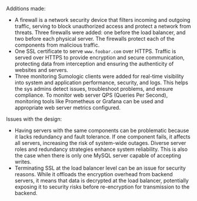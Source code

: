Additions made:
- A firewall is a network security device that filters incoming and outgoing traffic, serving to block unauthorized access and protect a network from threats. Three firewalls were added: one before the load balancer, and two before each physical server. The firewalls protect each of the components from malicious traffic.
- One SSL certificate to serve `www.foobar.com` over HTTPS. Traffic is served over HTTPS to provide encryption and secure communication, protecting data from interception and ensuring the authenticity of websites and servers.
- Three monitoring Sumologic clients were added for real-time visibility into system and application performance, security, and logs. This helps the sys admins detect issues, troubleshoot problems, and ensure compliance. To monitor web server QPS (Queries Per Second), monitoring tools like Prometheus or Grafana can be used and appropriate web server metrics configured.

Issues with the design:
- Having servers with the same components can be problematic because it lacks redundancy and fault tolerance. If one component fails, it affects all servers, increasing the risk of system-wide outages. Diverse server roles and redundancy strategies enhance system reliability. This is also the case when there is only one MySQL server capable of accepting writes.
- Terminating SSL at the load balancer level can be an issue for security reasons. While it offloads the encryption overhead from backend servers, it means that data is decrypted at the load balancer, potentially exposing it to security risks before re-encryption for transmission to the backend.

